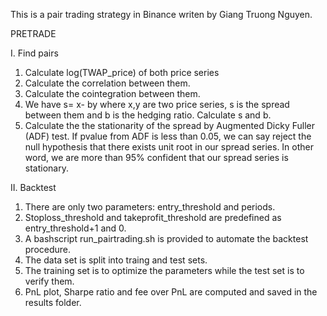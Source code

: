 This is a pair trading strategy in Binance writen by Giang Truong Nguyen.

PRETRADE

I. Find pairs
1. Calculate log(TWAP_price) of both price series
2. Calculate the correlation between them.
3. Calculate the cointegration between them. 
3. We have s= x- by where x,y are two price series, s is the spread between them and b is the hedging ratio.
   Calculate s and b.
4. Calculate the the stationarity of the spread by Augmented Dicky Fuller (ADF) test.
   If pvalue from ADF is less than 0.05, we can say reject the null hypothesis that there exists unit root in our spread series.
   In other word, we are more than 95% confident that our spread series is stationary.

II. Backtest
1. There are only two parameters: entry_threshold and periods.
2. Stoploss_threshold and takeprofit_threshold are predefined as entry_threshold+1 and 0.
3. A bashscript run_pairtrading.sh is provided to automate the backtest procedure.
4. The data set is split into traing and test sets.
5. The training set is to optimize the parameters while the test set is to verify them.
6. PnL plot, Sharpe ratio and fee over PnL are computed and saved in the results folder.
